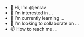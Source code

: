 - 👋 Hi, I’m @jenrav
- 👀 I’m interested in ...
- 🌱 I’m currently learning ...
- 💞️ I’m looking to collaborate on ...
- 📫 How to reach me ...

<!---
jenrav/jenrav is a ✨ special ✨ repository because its `README.md` (this file) appears on your GitHub profile.
You can click the Preview link to take a look at your changes.
--->

